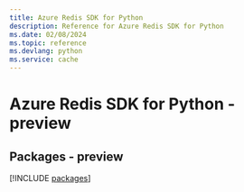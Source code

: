 ```yaml
---
title: Azure Redis SDK for Python
description: Reference for Azure Redis SDK for Python
ms.date: 02/08/2024
ms.topic: reference
ms.devlang: python
ms.service: cache
---
```

# Azure Redis SDK for Python - preview
## Packages - preview
[!INCLUDE [packages](redis-index.md)]
